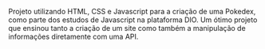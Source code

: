 Projeto utilizando HTML, CSS e Javascript para a criação de uma Pokedex, como parte dos estudos de Javascript na plataforma DIO.
Um ótimo projeto que ensinou tanto a criação de um site como também a manipulação de informações diretamente com uma API.
